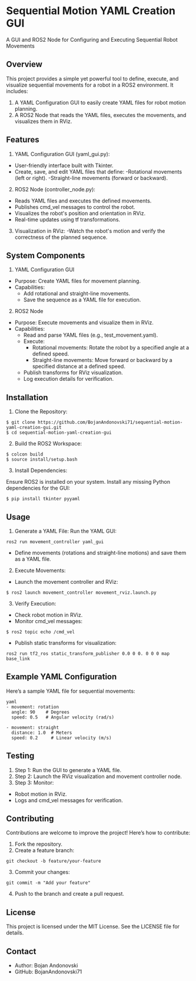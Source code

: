 # Sequential Motion YAML Creation GUI
A GUI and ROS2 Node for Configuring and Executing Sequential Robot Movements

## Overview
This project provides a simple yet powerful tool to define, execute, and visualize sequential movements for a robot in a ROS2 environment. It includes:

1. A YAML Configuration GUI to easily create YAML files for robot motion planning.
2. A ROS2 Node that reads the YAML files, executes the movements, and visualizes them in RViz.

## Features
1. YAML Configuration GUI (yaml_gui.py):  
  - User-friendly interface built with Tkinter.
  - Create, save, and edit YAML files that define:
    -Rotational movements (left or right).
    -Straight-line movements (forward or backward).
2. ROS2 Node (controller_node.py):
  - Reads YAML files and executes the defined movements.
  - Publishes cmd_vel messages to control the robot.
  - Visualizes the robot's position and orientation in RViz.
  - Real-time updates using tf transformations.
3. Visualization in RViz:
  -Watch the robot's motion and verify the correctness of the planned sequence.

## System Components
1. YAML Configuration GUI
- Purpose: Create YAML files for movement planning.
- Capabilities:
  - Add rotational and straight-line movements.
  - Save the sequence as a YAML file for execution.
2. ROS2 Node
- Purpose: Execute movements and visualize them in RViz.
- Capabilities:
    - Read and parse YAML files (e.g., test_movement.yaml).
    - Execute:
        - Rotational movements: Rotate the robot by a specified angle at a defined speed.
        - Straight-line movements: Move forward or backward by a specified distance at a defined speed.
    - Publish transforms for RViz visualization.
    - Log execution details for verification.

## Installation
1. Clone the Repository:
```
$ git clone https://github.com/BojanAndonovski71/sequential-motion-yaml-creation-gui.git
$ cd sequential-motion-yaml-creation-gui
```

2. Build the ROS2 Workspace:
```
$ colcon build
$ source install/setup.bash
```

3. Install Dependencies:

Ensure ROS2 is installed on your system.
Install any missing Python dependencies for the GUI:
```
$ pip install tkinter pyyaml
```

## Usage
1. Generate a YAML File:
Run the YAML GUI:
```
ros2 run movement_controller yaml_gui
```
- Define movements (rotations and straight-line motions) and save them as a YAML file.
2. Execute Movements:
- Launch the movement controller and RViz:
```
$ ros2 launch movement_controller movement_rviz.launch.py
```
3. Verify Execution:
- Check robot motion in RViz.
- Monitor cmd_vel messages:
```
$ ros2 topic echo /cmd_vel
```
- Publish static transforms for visualization:
```
ros2 run tf2_ros static_transform_publisher 0.0 0 0. 0 0 0 map base_link
```

## Example YAML Configuration
Here’s a sample YAML file for sequential movements:
```
yaml
- movement: rotation
  angle: 90    # Degrees
  speed: 0.5   # Angular velocity (rad/s)

- movement: straight
  distance: 1.0  # Meters
  speed: 0.2     # Linear velocity (m/s)
```

## Testing
1. Step 1: Run the GUI to generate a YAML file.
2. Step 2: Launch the RViz visualization and movement controller node.
3. Step 3: Monitor:
  - Robot motion in RViz.
  - Logs and cmd_vel messages for verification.

## Contributing
Contributions are welcome to improve the project! Here’s how to contribute:

1. Fork the repository.
2. Create a feature branch:
```
git checkout -b feature/your-feature
```
3. Commit your changes:
```
git commit -m "Add your feature"
```
4. Push to the branch and create a pull request.

## License
This project is licensed under the MIT License. See the LICENSE file for details.

## Contact
- Author: Bojan Andonovski
- GitHub: BojanAndonovski71
